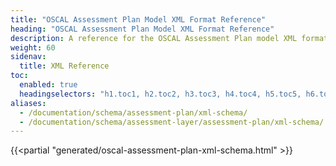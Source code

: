 ```yaml
---
title: "OSCAL Assessment Plan Model XML Format Reference"
heading: "OSCAL Assessment Plan Model XML Format Reference"
description: A reference for the OSCAL Assessment Plan model XML format.
weight: 60
sidenav:
  title: XML Reference
toc:
  enabled: true
  headingselectors: "h1.toc1, h2.toc2, h3.toc3, h4.toc4, h5.toc5, h6.toc6"
aliases:
  - /documentation/schema/assessment-plan/xml-schema/
  - /documentation/schema/assessment-layer/assessment-plan/xml-schema/
---
```


<!-- DO NOT REMOVE. Generated text below -->
{{<partial "generated/oscal-assessment-plan-xml-schema.html" >}}

